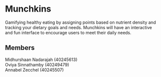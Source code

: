 # Munchkins
Gamifying healthy eating by assigning points based on nutrient density and tracking your dietary goals and needs. Munchkins will have an interactive and fun interface to encourage users to meet their daily needs. <br>
## Members
Midhurshaan Nadarajah (40245613) <br>
Oviya Sinnathamby (40249479) <br>
Annabel Zecchel (40245507)
